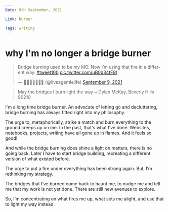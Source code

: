 ```yaml
---
Date: 9th September, 2021

Link: burner

Tags: writing
---
```


# why I'm no longer a bridge burner

<blockquote class="twitter-tweet"><p lang="en" dir="ltr">Bridge burning used to be my MO. Now I’m using that fire in a different way. <a href="https://twitter.com/hashtag/tweet100?src=hash&amp;ref_src=twsrc%5Etfw">#tweet100</a> <a href="https://t.co/uB0b34tF9t">pic.twitter.com/uB0b34tF9t</a></p>&mdash; 👩🏻‍🦳🥾🌳🐄🌻 (@liveagentlelife) <a href="https://twitter.com/liveagentlelife/status/1435976252955971585?ref_src=twsrc%5Etfw">September 9, 2021</a></blockquote> <script async src="https://platform.twitter.com/widgets.js" charset="utf-8"></script>

> May the bridges I burn light the way ~ Dylan McKay, Beverly Hills 90210

I'm a long time bridge burner. An advocate of letting go and decluttering, bridge burning has always fitted right into my philosophy.

The urge to, metaphorically, strike a match and burn everything to the ground creeps up on me. In the past, that's what I've done. Websites, notebooks, projects, writing have all gone up in flames. And it feels so good!

And while the bridge burning does shine a light on matters, there is no going back. Later I have to start bridge building, recreating a different version of what existed before.

The urge to put a fire under everything has been strong again. But, I’m rethinking my strategy.

The bridges that I’ve burned come back to haunt me, to nudge me and tell me that my work is not yet done. There are still new avenues to explore.

So, I’m concentrating on what fires me up, what sets me alight, and use that to light my way instead.
